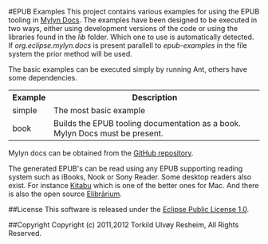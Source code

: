 #EPUB Examples
This project contains various examples for using the EPUB tooling in [Mylyn Docs](http://www.eclipse.org/mylyn/docs/). The examples have been designed to be executed in two ways, either using development versions of the code or using the libraries found in the *lib* folder. Which one to use is automatically detected. If *org.eclipse.mylyn.docs* is present parallell to *epub-examples* in the file system the prior method will be used.

The basic examples can be executed simply by running Ant, others have some dependencies.

<table>
<tr><th>Example</th><th>Description</th></tr>
<tr><td>simple</td><td>The most basic example</td></tr>
<tr><td>book</td><td>Builds the EPUB tooling documentation as a book. Mylyn Docs must be present.</td></tr>
</table>

Mylyn docs can be obtained from the [GitHub repository](https://github.com/turesheim/org.eclipse.mylyn.docs).

The generated EPUB's can be read using any EPUB supporting reading system such as iBooks, Nook or Sony Reader. Some desktop readers also exist. For instance [Kitabu](http://itunes.apple.com/no/app/kitabu/id492498910?l=en&mt=12) which is one of the better ones for Mac. And there is also the open source [Elibrārium](http://turesheim.github.com/elibrarium/).

##License
This software is released under the [Eclipse Public License 1.0](http://www.eclipse.org/legal/epl-v10.html).

##Copyright
Copyright (c) 2011,2012 Torkild Ulvøy Resheim, All Rights Reserved.